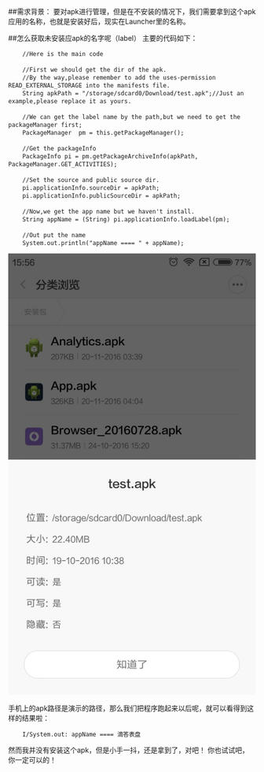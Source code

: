 
##需求背景：
要对apk进行管理，但是在不安装的情况下，我们需要拿到这个apk应用的名称，也就是安装好后，现实在Launcher里的名称。

##怎么获取未安装应apk的名字呢（label）
主要的代码如下：

        //Here is the main code

        //First we should get the dir of the apk.
        //By the way,please remember to add the uses-permission READ_EXTERNAL_STORAGE into the manifests file.
        String apkPath = "/storage/sdcard0/Download/test.apk";//Just an example,please replace it as yours.

        //We can get the label name by the path,but we need to get the packageManager first;
        PackageManager  pm = this.getPackageManager();

        //Get the packageInfo
        PackageInfo pi = pm.getPackageArchiveInfo(apkPath, PackageManager.GET_ACTIVITIES);

        //Set the source and public source dir.
        pi.applicationInfo.sourceDir = apkPath;
        pi.applicationInfo.publicSourceDir = apkPath;

        //Now,we get the app name but we haven't install.
        String appName = (String) pi.applicationInfo.loadLabel(pm);

        //Out put the name
        System.out.println("appName ==== " + appName);
   


![](https://github.com/TrillGates/GetApkLabelName/blob/master/screenshot.jpg)

手机上的apk路径是演示的路径，那么我们把程序跑起来以后呢，就可以看得到这样的结果啦：

        I/System.out: appName ==== 滴答表盘
        
然而我并没有安装这个apk，但是小手一抖，还是拿到了，对吧！
你也试试吧，你一定可以的！
